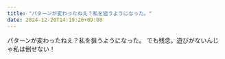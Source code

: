 ```yaml
---
title: "パターンが変わったねえ？私を狙うようになった。"
date: 2024-12-20T14:19:26+09:00
---
```

パターンが変わったねえ？私を狙うようになった。
でも残念。遊びがないんじゃ私は倒せない！
